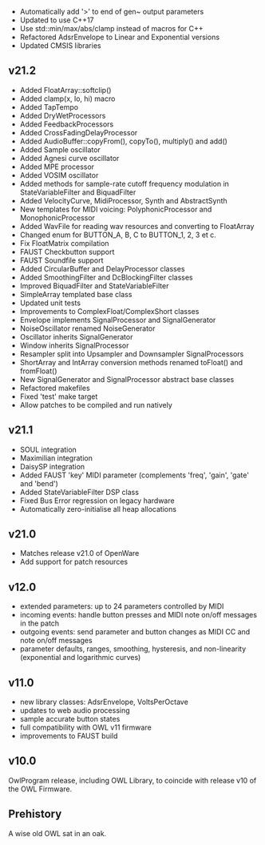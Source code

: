 * Automatically add '>' to end of gen~ output parameters
* Updated to use C++17
* Use std::min/max/abs/clamp instead of macros for C++
* Refactored AdsrEnvelope to Linear and Exponential versions
* Updated CMSIS libraries

v21.2
-----

* Added FloatArray::softclip()
* Added clamp(x, lo, hi) macro
* Added TapTempo
* Added DryWetProcessors
* Added FeedbackProcessors
* Added CrossFadingDelayProcessor
* Added AudioBuffer::copyFrom(), copyTo(), multiply() and add()
* Added Sample oscillator
* Added Agnesi curve oscillator
* Added MPE processor
* Added VOSIM oscillator
* Added methods for sample-rate cutoff frequency modulation in StateVariableFilter and BiquadFilter
* Added VelocityCurve, MidiProcessor, Synth and AbstractSynth
* New templates for MIDI voicing: PolyphonicProcessor and MonophonicProcessor
* Added WavFile for reading wav resources and converting to FloatArray
* Changed enum for BUTTON_A, B, C to BUTTON_1, 2, 3 et c.
* Fix FloatMatrix compilation
* FAUST Checkbutton support
* FAUST Soundfile support
* Added CircularBuffer and DelayProcessor classes
* Added SmoothingFilter and DcBlockingFilter classes
* Improved BiquadFilter and StateVariableFilter
* SimpleArray templated base class
* Updated unit tests
* Improvements to ComplexFloat/ComplexShort classes
* Envelope implements SignalProcessor and SignalGenerator
* NoiseOscillator renamed NoiseGenerator
* Oscillator inherits SignalGenerator
* Window inherits SignalProcessor
* Resampler split into Upsampler and Downsampler SignalProcessors
* ShortArray and IntArray conversion methods renamed toFloat() and fromFloat()
* New SignalGenerator and SignalProcessor abstract base classes
* Refactored makefiles
* Fixed 'test' make target
* Allow patches to be compiled and run natively

v21.1
-----

* SOUL integration
* Maximilian integration
* DaisySP integration
* Added FAUST 'key' MIDI parameter (complements 'freq', 'gain', 'gate' and 'bend')
* Added StateVariableFilter DSP class
* Fixed Bus Error regression on legacy hardware
* Automatically zero-initialise all heap allocations

v21.0
-----

* Matches release v21.0 of OpenWare
* Add support for patch resources

v12.0
-----

* extended parameters: up to 24 parameters controlled by MIDI
* incoming events: handle button presses and MIDI note on/off messages in the patch
* outgoing events: send parameter and button changes as MIDI CC and note on/off messages
* parameter defaults, ranges, smoothing, hysteresis, and non-linearity (exponential and logarithmic curves)

v11.0
-----

* new library classes: AdsrEnvelope, VoltsPerOctave
* updates to web audio processing
* sample accurate button states
* full compatibility with OWL v11 firmware
* improvements to FAUST build

v10.0
-----

OwlProgram release, including OWL Library, to coincide with release v10 of the OWL Firmware.


Prehistory
-----------

A wise old OWL sat in an oak.
